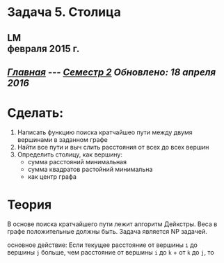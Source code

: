 # Задача 5. Столица
LM  
 февраля 2015 г.  
----------------------
*[Главная](http://leonovmx.github.io/info/index.html) --- [Семестр 2](./index/html)*
*Обновлено: 18 апреля 2016*
----------------------

# Сделать:

1) Написать функцию поиска кратчайшео пути между двумя вершинами в заданном графе
2) Найти все пути и выч слить расстояния от всех до всех вершин
3) Определить столицу, как вершину:
    - сумма расстояний минимальная
    - сумма квадратов растойний минимальна
    - как центр графа
    
# Теория 

В основе поиска кратчайшего пути лежит алгоритм Дейкстры. 
Веса в графе положительные должны быть. Задача является NP задачей. 

основное действие: Если текущее расстояние от вершины `i` до вершины `j` 
больше, чем расстояние от вершины `i` до `k` + от `k` до `j`, то 
